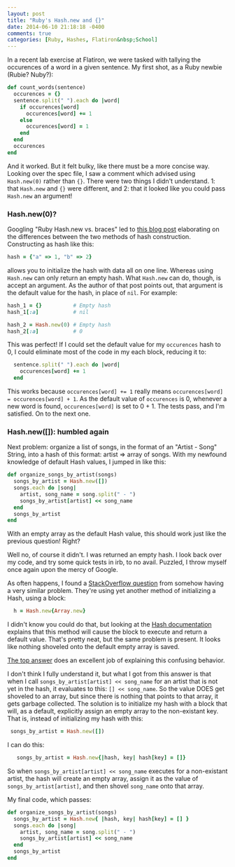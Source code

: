 ```yaml
---
layout: post
title: "Ruby's Hash.new and {}"
date: 2014-06-10 21:18:18 -0400
comments: true
categories: [Ruby, Hashes, Flatiron&nbsp;School]
---
```



In a recent lab exercise at Flatiron, we were tasked with tallying the occurences of a word in a given sentence.  My first shot, as a Ruby newbie (Rubie?  Nuby?):

```ruby
def count_words(sentence)
  occurences = {}
  sentence.split(" ").each do |word|
    if occurences[word]
      occurences[word] += 1
    else
      occurences[word] = 1
    end
  end
  occurences
end
```

And it worked.  But it felt bulky, like there must be a more concise way.  Looking over the spec file, I saw a comment which advised using ```Hash.new(0)``` rather than ```{}```.  There were two things I didn't understand.  1: that ```Hash.new``` and ```{}``` were different, and 2: that it looked like you could pass ```Hash.new``` an argument!

### Hash.new(0)?

Googling "Ruby Hash.new vs. braces" led to [this blog post](http://www.developwithpurpose.com/ruby-hash-awesomeness-part-1/
) elaborating on the differences between the two methods of hash construction.  Constructing as hash like this:
```ruby
hash = {"a" => 1, "b" => 2}
```
allows you to initialize the hash with data all on one line.  Whereas using ```Hash.new``` can only return an empty hash.  What ```Hash.new``` can do, though, is accept an argument.  As the author of that post points out, that argument is the default value for the hash, in place of ```nil```.  For example:

```ruby
hash_1 = {}          # Empty hash
hash_1[:a]           # nil

hash_2 = Hash.new(0) # Empty hash
hash_2[:a]           # 0
```

This was perfect!  If I could set the default value for my ```occurences``` hash to 0, I could eliminate most of the code in my each block, reducing it to:
```ruby
  sentence.split(" ").each do |word|
    occurences[word] += 1
  end
```

This works because ```occurences[word] += 1``` really means ```occurences[word] = occurences[word] + 1```. As the default value of ```occurences``` is 0, whenever a new word is found, ```occurences[word]``` is set to 0 + 1.  The tests pass, and I'm satisfied.  On to the next one.

### Hash.new([]): humbled again

Next problem: organize a list of songs, in the format of an "Artist - Song" String, into a hash of this format: artist => array of songs.  With my newfound knowledge of default Hash values, I jumped in like this:

```ruby
def organize_songs_by_artist(songs)
  songs_by_artist = Hash.new([])
  songs.each do |song|
    artist, song_name = song.split(" - ")
    songs_by_artist[artist] << song_name
  end
  songs_by_artist
end
```

With an empty array as the default Hash value, this should work just like the previous question!  Right?

Well no, of course it didn't.  I was returned an empty hash.  I look back over my code, and try some quick tests in irb, to no avail.  Puzzled, I throw myself once again upon the mercy of Google.

As often happens, I found a [StackOverflow question](http://stackoverflow.com/questions/2552579/ruby-method-array-not-updating-the-array-in-hash) from somehow having a very similar problem.  They're using yet another method of initializing a Hash, using a block:

```ruby
  h = Hash.new{Array.new}
```

I didn't know you could do that, but looking at the [Hash documentation](http://www.ruby-doc.org/core-2.1.2/Hash.html#method-c-new) explains that this method will cause the block to execute and return a default value.  That's pretty neat, but the same problem is present.  It looks like nothing shoveled onto the default empty array is saved.

[The top answer](http://stackoverflow.com/a/2552946/3536464) does an excellent job of explaining this confusing behavior.

I don't think I fully understand it, but what I got from this answer is that when I call ```songs_by_artist[artist] << song_name``` for an artist that is not yet in the hash, it evaluates to this: ```[] << song_name```.  So the value DOES get shoveled to an array, but since there is nothing that points to that array, it gets garbage collected.  The solution is to initialize my hash with a block that will, as a default, explicitly assign an empty array to the non-existant key.  That is, instead of initializing my hash with this:

```ruby
 songs_by_artist = Hash.new([])
```

 I can do this:

```ruby
   songs_by_artist = Hash.new{|hash, key| hash[key] = []}
```

So when ```songs_by_artist[artist] << song_name``` executes for a non-existant artist, the hash will create an empty array, assign it as the value of ```songs_by_artist[artist]```, and then shovel ```song_name``` onto that array.

My final code, which passes:

```ruby
def organize_songs_by_artist(songs)
  songs_by_artist = Hash.new{ |hash, key| hash[key] = [] }
  songs.each do |song|
    artist, song_name = song.split(" - ")
    songs_by_artist[artist] << song_name
  end
  songs_by_artist
end
```